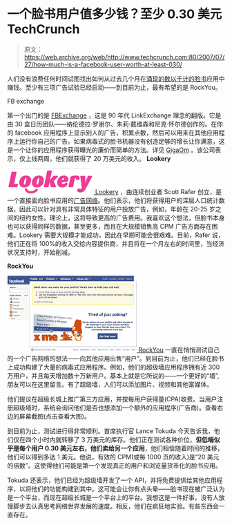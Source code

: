 # 一个脸书用户值多少钱？至少 0.30 美元 TechCrunch

> 原文：<https://web.archive.org/web/http://www.techcrunch.com:80/2007/07/27/how-much-is-a-facebook-user-worth-at-least-030/>

人们没有浪费任何时间试图找出如何从过去几个月在[涌现的数以千计的](https://web.archive.org/web/20211201220333/http://www.beta.techcrunch.com/2007/05/24/facebook-launches-facebook-platform-they-are-the-anti-myspace/)[脸书](https://web.archive.org/web/20211201220333/http://www.crunchbase.com/company/facebook)应用中赚钱。至少有三项广告试验已经启动——到目前为止，最有希望的是 RockYou。

FB exchange

第一个出门的是 [FBExchange](https://web.archive.org/web/20211201220333/http://fbexchange.com/) ，这是 90 年代 LinkExchange 理念的翻版。它是由 30 盒日历团队——纳伦德拉·罗谢尔、朱莉·戴维森和尼克·怀尔德创作的。在你的 facebook 应用程序上显示别人的广告，积累点数，然后可以用来在其他应用程序上运行你自己的广告。如果病毒式的脸书机器没有创造足够的增长让你满意，这是一个让你的应用程序获得曝光的廉价而简单的方法。详见 [GigaOm](https://web.archive.org/web/20211201220333/http://gigaom.com/2007/07/10/fbexchange/) 。该公司表示，仅上线两周，他们就获得了 20 万美元的收入。
 **Lookery**

[![](img/0f67a45138092daece7c47e29d65af48.png) ](https://web.archive.org/web/20211201220333/http://www.lookery.com/) [Lookery](https://web.archive.org/web/20211201220333/http://www.lookery.com/) ，由连续创业者 Scott Rafer 创立，是一个直接面向脸书应用的[广告网络](https://web.archive.org/web/20211201220333/http://gigaom.com/2007/07/11/scott-rafer-is-facebooking-launching-lookery/)。他们表示，他们将获得用户的深层人口统计数据，因此可以针对具有非常具体特征的用户投放广告，例如，年龄在 20-25 岁之间的纽约女性。理论上，这将导致更高的广告费用。我喜欢这个想法，但脸书本身也可以获得同样的数据，甚至更多，而且在大规模销售高 CPM 广告方面存在困难。Lookery 需要大规模才能成功，因此在早期可能会很艰难。目前，Rafer 说，他们正在将 100%的收入交给内容提供商，并且将在一个月左右的时间里，当经济状况支持时，开始削减。

 **RockYou**

[![](img/d78c511538d110d7ae3196e522477f81.png) ](https://web.archive.org/web/20211201220333/https://beta.techcrunch.com/wp-content/uploads/2007/07/ryfbb.png) [RockYou](https://web.archive.org/web/20211201220333/http://www.crunchbase.com/company/rockyou) 一直在悄悄测试自己的一个广告网络的想法——向其他应用出售“用户”。到目前为止，他们已经在脸书上成功构建了大量的病毒式应用程序。例如，他们的超级墙应用程序拥有近 300 万用户，并且每天增加数十万新用户。基本上就是它所说的——一个更好的“墙”,朋友可以在这里留言。有了超级墙，人们可以添加图片、视频和其他富媒体。

他们提议在超级长城上推广第三方应用，并按每用户获得量(CPA)收费。当用户注册超级墙时，系统会询问他们是否也想添加一个额外的应用程序(广告商)。查看右边的屏幕截图(点击查看大图)。

到目前为止，测试进行得非常顺利。首席执行官 Lance Tokuda 今天告诉我，他们仅在四个小时内就转移了 3 万美元的库存。他们正在测试各种价位，**但低端似乎是每个用户 0.30 美元左右，他们卖给另一个应用**，他们相信随着时间的推移，他们可以得到多达 1 美元。他说，有效的 CPM(或每 1000 页的收入)是“20 美元的倍数”。这使得他们可能是第一个发现真正的用户和浏览量货币化的脸书应用。

Tokuda 还表示，他们已经为超级墙开发了一个 API，并将免费提供给其他应用程序，以将他们的功能构建到其中。这可能会让你有点头晕——脸书现在被广泛认为是一个平台，而现在超级长城是一个平台上的平台。我想这是一件好事，没有人放慢脚步去认真思考网络世界发展的速度。相反，他们在疯狂地实验。有些东西会一直存在。